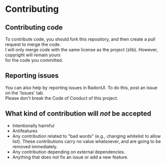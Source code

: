 Contributing
============

Contributing code
-----------------
To contribute code, you should fork this repository, and then create a pull request to merge the code.  
I will only merge code with the same license as the project (zlib). However, copyright will remain yours  
for the code you committed.

Reporting issues
----------------
You can also help by reporting issues in RadonUI. To do this, post an issue on the 'Issues' tab.  
Please don't break the Code of Conduct of this project.


What kind of contribution will *not* be accepted
------------------------------------------------
 * Intentionally harmful
 * Antifeatures
 * Any contribution related to "bad words" (e.g., changing whitelist to allow list).
 These contributions carry no value whatsoever, and are going to be removed immediately.
 * Any contribution depending on external dependencies.
 * Anything that does not fix an issue or add a new feature.
